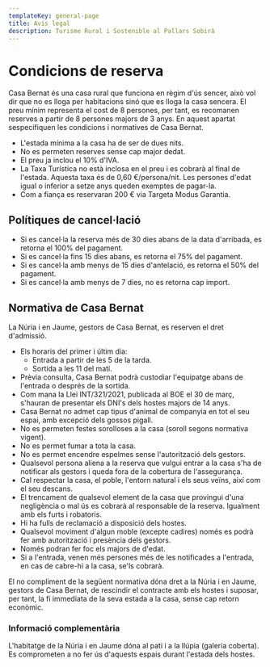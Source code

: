 ```yaml
---
templateKey: general-page
title: Avís legal
description: Turisme Rural i Sostenible al Pallars Sobirà
---
```

# Condicions de reserva

Casa Bernat és una casa rural que funciona en règim d'ús sencer, això vol dir que no es lloga per habitacions sinó que es lloga la casa sencera. El preu mínim representa el cost de 8 persones, per tant, es recomanen reserves a partir de 8 persones majors de 3 anys.
En aquest apartat sespecifiquen les condicions i normatives de Casa Bernat.

* L'estada mínima a la casa ha de ser de dues nits.
* No es permeten reserves sense cap major dedat.
* El preu ja inclou el 10% d'IVA.
* La Taxa Turística no està inclosa en el preu i es cobrarà al final de l'estada. Aquesta taxa és de 0,60 €/persona/nit. Les persones d'edat igual o inferior a setze anys queden exemptes de pagar-la.
* Com a fiança es reservaran 200 € via Targeta Modus Garantia.

## Polítiques de cancel·lació

* Si es cancel·la la reserva més de 30 dies abans de la data d'arribada, es retorna el 100% del pagament.
* Si es cancel·la fins 15 dies abans, es retorna el 75% del pagament.
* Si es cancel·la amb menys de 15 dies d'antelació, es retorna el 50% del pagament.
* Si es cancel·la amb menys de 7 dies, no es retorna cap import.

## Normativa de Casa Bernat

La Núria i en Jaume, gestors de Casa Bernat, es reserven el dret d'admissió.

* Els horaris del primer i últim dia:
  * Entrada a partir de les 5 de la tarda.
  * Sortida a les 11 del matí.
* Prèvia consulta, Casa Bernat podrà custodiar l'equipatge abans de l'entrada o després de la sortida.
* Com mana la Llei INT/321/2021, publicada al BOE el 30 de març, s'hauran de presentar els DNI's dels hostes majors de 14 anys.
* Casa Bernat no admet cap tipus d'animal de companyia en tot el seu espai, amb excepció dels gossos pigall.
* No es permeten festes sorolloses a la casa (soroll segons normativa vigent).
* No es permet fumar a tota la casa.
* No es permet encendre espelmes sense l'autorització dels gestors.
* Qualsevol persona aliena a la reserva que vulgui entrar a la casa s'ha de notificar als gestors i queda fora de la cobertura de l'assegurança.
* Cal respectar la casa, el poble, l'entorn natural i els seus veïns, així com el seu descans.
* El trencament de qualsevol element de la casa que provingui d'una negligència o mal ús es cobrarà al responsable de la reserva. Igualment amb els furts i robatoris.
* Hi ha fulls de reclamació a disposició dels hostes.
* Qualsevol moviment d'algun moble (excepte cadires) només es podrà fer amb autorització i presència dels gestors.
* Només podran fer foc els majors de d'edat.
* Si a l'entrada, venen més persones més de les notificades a l'entrada, en cas de cabre-hi a la casa, se'ls cobrarà.


El no compliment de la següent normativa dóna dret a la Núria i en Jaume, gestors de Casa Bernat, de rescindir el contracte amb els hostes i suposar, per tant, la fi immediata de la seva estada a la casa, sense cap retorn econòmic.

### Informació complementària

L'habitatge de la Núria i en Jaume dóna al pati i a la llúpia (galeria coberta). Es comprometen a no fer ús d'aquests espais durant l'estada dels hostes.
